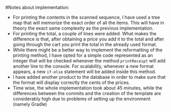 #Notes about implementation:

- For printing the contents in the scanned sequence, I have used a tree map that will memorize the exact order of all the items. This will have in theory the exact same complexity as the previous implementation.
- For printing the total, a couple of lines were added. What makes the difference is that, after obtaining a price you add it to the total and after going through the cart you print the total in the already used format.
- While there might be a better way to implement the reformatting of the printing method, I have opted for a simple code represented as an integer that will be checked whenever the method ```printReceipt``` will add another line to the console. For scalability, whenever a new format appears, a new ```if-else``` statement will be added inside this method.
- I have added another product to the database in order to make sure that the format will display correctly the cents of the prices.
- Time wise, the whole implementation took about 45 minutes, while the differences between the commits and the creation of the template are considerably high due to problems of setting up the environment (namely Gradle)